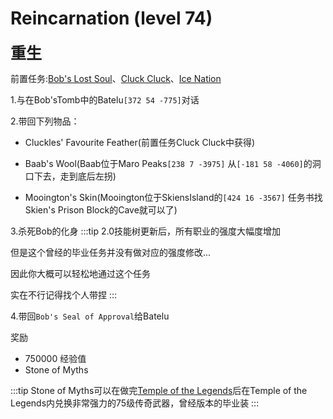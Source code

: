 # Reincarnation (level 74)
<span style="font-size: 25px;"><span style="font-size: 25px;"><span style="font-size: 25px;"><span style="font-size: 25px;"><span style="font-size: 25px;">**重生**</span></span></span></span></span>

前置任务:[Bob's Lost Soul](/WynncraftCNguide/quests/lvl41-50/level%2045%20-%20Bob's%20Lost%20Soul.html)、[Cluck Cluck](/WynncraftCNguide/quests/lvl21-30/level%2023%20-%20Cluck%20Cluck.html)、[Ice Nation](/WynncraftCNguide/quests/lvl31-40/level%2040%20-%20Ice%20Nations.html)

1.与在Bob'sTomb中的Batelu`[372 54 -775]`对话

2.带回下列物品：
+ Cluckles' Favourite Feather(前置任务Cluck Cluck中获得)
  
+ Baab's Wool(Baab位于Maro Peaks`[238 7 -3975]`
  从`[-181 58 -4060]`的洞口下去，走到底后左拐)

+ Mooington's Skin(Mooington位于SkiensIsland的`[424 16 -3567]`
  任务书找Skien's Prison Block的Cave就可以了)

3.杀死Bob的化身
:::tip
2.0技能树更新后，所有职业的强度大幅度增加

但是这个曾经的毕业任务并没有做对应的强度修改...

因此你大概可以轻松地通过这个任务

实在不行记得找个人带捏
:::

4.带回`Bob's Seal of Approval`给Batelu

奖励
+ 750000 经验值
+ Stone of Myths

:::tip
Stone of Myths可以在做完[Temple of the Legends](/WynncraftCNguide/quests/lvl61-70/level%2068%20-%20Temple%20of%20the%20Legends.html)后在Temple of the Legends内兑换非常强力的75级传奇武器，曾经版本的毕业装
:::